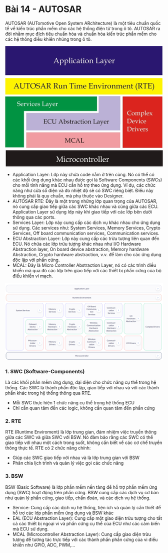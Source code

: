 # Bài 14 - AUTOSAR

AUTOSAR (AUTomotive Open System ARchitecture) là một tiêu chuẩn quốc tế về kiến trúc phần mềm cho các hệ thống điện tử trong ô tô. AUTOSAR ra đời nhằm mục đích tiêu chuẩn hóa và chuẩn hóa kiến trúc phần mềm cho các hệ thống điều khiển nhúng trong ô tô.

![alt text](_assets/AUTOSAR_SimplifiedLayer.png)

- Application Layer: Lớp này chứa code nằm ở trên cùng. Nó có thể có các khối ứng dụng khác nhau được gọi là Software Components (SWCs) cho mỗi tính năng mà ECU cần hỗ trợ theo ứng dụng. Ví dụ, các chức năng như cửa sổ điện và đo nhiệt độ sẽ có SWC riêng biệt. Điều này không phải là quy chuẩn, mà phụ thuộc vào Designer.
- AUTOSAR RTE: Đây là một trong những lớp quan trọng của AUTOSAR, nó cung cấp giao tiếp giữa các SWC khác nhau và cũng giữa các ECU. Application Layer sử dụng lớp này khi giao tiếp với các lớp bên dưới thông qua các ports.
- Services Layer: Lớp này cung cấp các dịch vụ khác nhau cho ứng dụng sử dụng. Các services như: System Services, Memory Services, Crypto Services, Off board communication services, Communication services.
- ECU Abstraction Layer: Lớp này cung cấp các trừu tượng liên quan đến ECU. Nó chứa các lớp trừu tượng khác nhau như I/O Hardware Abstraction layer, On board device abstraction, Memory hardware Abstraction, Crypto hardware abstraction, v.v. để làm cho các ứng dụng độc lập với phần cứng.
- MCAL: Đây là Micro Controller Abstraction Layer, nó có các trình điều khiển mà qua đó các lớp trên giao tiếp với các thiết bị phần cứng của bộ điều khiển vi mạch.

![alt text](_assets/AUTOSAR_Classic.png)

### 1. SWC (Software-Components)
Là các khối phần mềm ứng dụng, đại diện cho chức năng cụ thể trong hệ thống. Các SWC là thành phần độc lập, giao tiếp với nhau và với các thành phần khác trong hệ thống thông qua RTE.
- Mỗi SWC thực hiện 1 chức năng cụ thể trong hệ thống ECU
- Chỉ cần quan tâm đến các logic, không cần quan tâm đến phần cứng

### 2. RTE
RTE (Runtime Enviroment) là lớp trung gian, đảm nhiệm việc truyền thông giữa các SWC và giữa SWC với BSW. Nó đảm bảo rằng các SWC có thể giao tiếp với nhau một cách trong suốt, không cần biết về các cơ chế truyền thông thực tế. RTE có 2 chức năng chính:
- Giúp các SWC giao tiếp với nhau và là lớp trung gian với BSW
- Phân chia lịch trình và quản lý việc gọi các chức năng

### 3. BSW
BSW (Basic Software) là lớp phần mềm nền tảng để hỗ trợ phần mềm ứng dụng (SWC) hoạt động trên phần cứng. BSW cung cấp các dịch vụ cơ bản như quản lý phần cứng, giao tiếp, chẩn đoán, và các dịch vụ hệ thống.
- Service: Cung cấp các dịch vụ hệ thống, tiện ích và quản lý cần thiết để hỗ trợ các lớp phần mềm ứng dụng và BSW khác
- EAL (ECU Abstraction Layer): Cung cấp một giao diện trừu tượng cho tất cả các thiết bị ngoại vi và phần cứng cụ thể của ECU như các cảm biến mà ECU sử dụng.
- MCAL (Microcontroller Abstraction Layer): Cung cấp giao diện trừu tượng để tương tác trực tiếp với các thành phần phần cứng của vi điều khiển như GPIO, ADC, PWM,...

